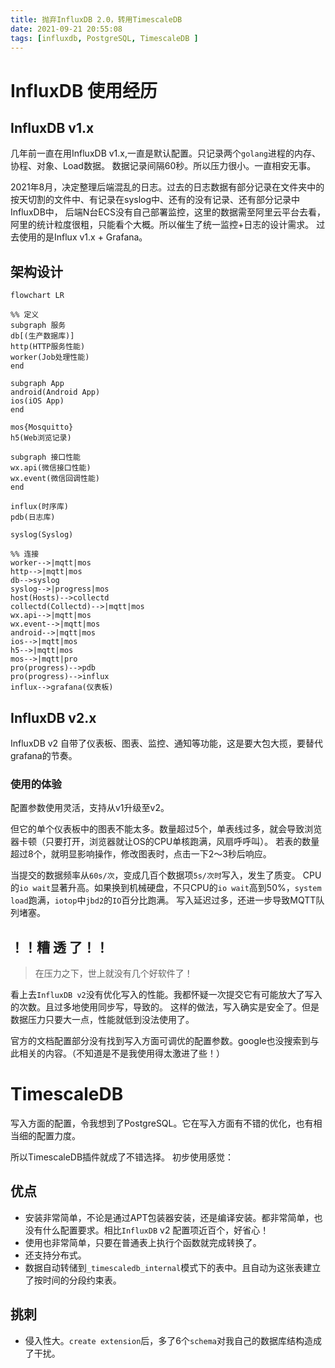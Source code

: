 ```yaml
---
title: 抛弃InfluxDB 2.0，转用TimescaleDB 
date: 2021-09-21 20:55:08
tags: [influxdb, PostgreSQL, TimescaleDB ]
---
```


# InfluxDB 使用经历

## InfluxDB v1.x
几年前一直在用InfluxDB v1.x,一直是默认配置。只记录两个`golang`进程的内存、协程、对象、Load数据。
数据记录间隔60秒。所以压力很小。一直相安无事。

2021年8月，决定整理后端混乱的日志。过去的日志数据有部分记录在文件夹中的按天切割的文件中、有记录在syslog中、还有的没有记录、还有部分记录中InfluxDB中，
后端N台ECS没有自己部署监控，这里的数据需至阿里云平台去看，阿里的统计粒度很粗，只能看个大概。所以催生了统一监控+日志的设计需求。
过去使用的是Influx v1.x + Grafana。

## 架构设计

```mermaid
flowchart LR

%% 定义
subgraph 服务
db[(生产数据库)]
http(HTTP服务性能)
worker(Job处理性能)
end

subgraph App
android(Android App)
ios(iOS App)
end

mos{Mosquitto}
h5(Web浏览记录)

subgraph 接口性能
wx.api(微信接口性能)
wx.event(微信回调性能)
end

influx(时序库)
pdb(日志库)

syslog(Syslog)

%% 连接
worker-->|mqtt|mos
http-->|mqtt|mos
db-->syslog
syslog-->|progress|mos
host(Hosts)-->collectd
collectd(Collectd)-->|mqtt|mos
wx.api-->|mqtt|mos
wx.event-->|mqtt|mos
android-->|mqtt|mos
ios-->|mqtt|mos
h5-->|mqtt|mos
mos-->|mqtt|pro
pro(progress)-->pdb
pro(progress)-->influx
influx-->grafana(仪表板)
```

## InfluxDB v2.x
InfluxDB v2 自带了仪表板、图表、监控、通知等功能，这是要大包大揽，要替代grafana的节奏。

### 使用的体验
配置参数使用灵活，支持从v1升级至v2。

但它的单个仪表板中的图表不能太多。数量超过5个，单表线过多，就会导致浏览器卡顿（只要打开，浏览器就让OS的CPU单核跑满，风扇呼呼叫）。
若表的数量超过8个，就明显影响操作，修改图表时，点击一下2～3秒后响应。

当提交的数据频率从`60s/次`，变成几百个数据项`5s/次时`写入，发生了质变。
CPU的`io wait`显著升高。如果换到机械硬盘，不只CPU的`io wait`高到50%，`system load`跑满，`iotop`中`jbd2`的`IO`百分比跑满。
写入延迟过多，还进一步导致MQTT队列堵塞。
## ！！糟 透 了！！
> 在压力之下，世上就没有几个好软件了！

看上去`InfluxDB v2`没有优化写入的性能。我都怀疑一次提交它有可能放大了写入的次数。且过多地使用同步写，导致的。
这样的做法，写入确实是安全了。但是数据压力只要大一点，性能就低到没法使用了。

官方的文档配置部分没有找到写入方面可调优的配置参数。google也没搜索到与此相关的内容。（不知道是不是我使用得太激进了些！）

# TimescaleDB
写入方面的配置，令我想到了PostgreSQL。它在写入方面有不错的优化，也有相当细的配置力度。

所以TimescaleDB插件就成了不错选择。
初步使用感觉：

## 优点
- 安装非常简单，不论是通过APT包装器安装，还是编译安装。都非常简单，也没有什么配置要求。相比`InfluxDB` v2 配置项近百个，好省心！
- 使用也非常简单，只要在普通表上执行个函数就完成转换了。
- 还支持分布式。
- 数据自动转储到`_timescaledb_internal`模式下的表中。且自动为这张表建立了按时间的分段约束表。

## 挑刺
- 侵入性大。`create extension`后，多了6个`schema`对我自己的数据库结构造成了干扰。

